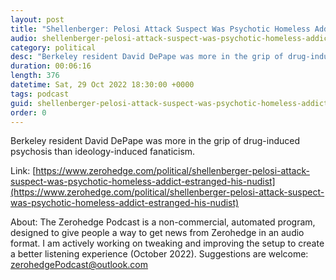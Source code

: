 ```yaml
---
layout: post
title: "Shellenberger: Pelosi Attack Suspect Was Psychotic Homeless Addict Estranged From His Nudist Lover &amp; Their Children"
audio: shellenberger-pelosi-attack-suspect-was-psychotic-homeless-addict-estranged-his-nudist-0
category: political
desc: "Berkeley resident David DePape was more in the grip of drug-induced psychosis than ideology-induced fanaticism."
duration: 00:06:16
length: 376
datetime: Sat, 29 Oct 2022 18:30:00 +0000
tags: podcast
guid: shellenberger-pelosi-attack-suspect-was-psychotic-homeless-addict-estranged-his-nudist-0
order: 0
---
```

Berkeley resident David DePape was more in the grip of drug-induced psychosis than ideology-induced fanaticism.

Link: [https://www.zerohedge.com/political/shellenberger-pelosi-attack-suspect-was-psychotic-homeless-addict-estranged-his-nudist](https://www.zerohedge.com/political/shellenberger-pelosi-attack-suspect-was-psychotic-homeless-addict-estranged-his-nudist)

About: The Zerohedge Podcast is a non-commercial, automated program, designed to give people a way to get news from Zerohedge in an audio format.  I am actively working on tweaking and improving the setup to create a better listening experience (October 2022).  Suggestions are welcome: [zerohedgePodcast@outlook.com](mailto:zerohedgePodcast@outlook.com)